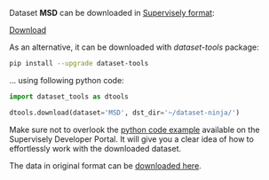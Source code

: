 Dataset **MSD** can be downloaded in [Supervisely format](https://developer.supervisely.com/api-references/supervisely-annotation-json-format):

 [Download](https://assets.supervisely.com/supervisely-supervisely-assets-public/teams_storage/b/h/ER/jii0AyfzxKGrAcsJVhnFsdftTsugOmbzUXNbdXaOeBG6T3GrFQRWTLGHQBGSTSMiyFuuD3N9XrjV3QLPtIoCrMBZmjjlQMEFFWPO8xBDrbmzOyBOjN5NVVbhud79.tar)

As an alternative, it can be downloaded with *dataset-tools* package:
``` bash
pip install --upgrade dataset-tools
```

... using following python code:
``` python
import dataset_tools as dtools

dtools.download(dataset='MSD', dst_dir='~/dataset-ninja/')
```
Make sure not to overlook the [python code example](https://developer.supervisely.com/getting-started/python-sdk-tutorials/iterate-over-a-local-project) available on the Supervisely Developer Portal. It will give you a clear idea of how to effortlessly work with the downloaded dataset.

The data in original format can be [downloaded here](https://github.com/jianzhang96/MSD#download).